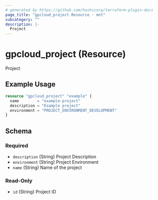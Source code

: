 ```yaml
---
# generated by https://github.com/hashicorp/terraform-plugin-docs
page_title: "gpcloud_project Resource - mnt"
subcategory: ""
description: |-
  Project
---
```


# gpcloud_project (Resource)

Project

## Example Usage

```terraform
resource "gpcloud_project" "example" {
  name        = "example-project"
  description = "Example project"
  environment = "PROJECT_ENVIRONMENT_DEVELOPMENT"
}
```

<!-- schema generated by tfplugindocs -->
## Schema

### Required

- `description` (String) Project Description
- `environment` (String) Project Environment
- `name` (String) Name of the project

### Read-Only

- `id` (String) Project ID


